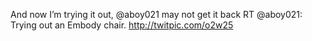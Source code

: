 <!--
id: 231416814
link: http://kevinisom.info/post/231416814/and-now-im-trying-it-out-aboy021-may-not-get-it
slug: and-now-im-trying-it-out-aboy021-may-not-get-it
date: Tue Nov 03 2009 16:07:40 GMT+1300 (NZDT)
raw: {"blog_name":"kevinisom","id":231416814,"post_url":"http://kevinisom.info/post/231416814/and-now-im-trying-it-out-aboy021-may-not-get-it","slug":"and-now-im-trying-it-out-aboy021-may-not-get-it","type":"text","date":"2009-11-03 03:07:40 GMT","timestamp":1257217660,"state":"published","format":"html","reblog_key":"PghG5bzj","tags":[],"short_url":"http://tmblr.co/Zw68YyDooFk","highlighted":[],"feed_item":"http://twitter.com/kev_nz/statuses/5381589599","from_feed_id":"650289","note_count":0,"title":null,"body":"<p>And now I&#8217;m trying it out, @aboy021 may not get it back RT @aboy021: Trying out an Embody chair. <a href=\"http://twitpic.com/o2w25\" target=\"_blank\">http://twitpic.com/o2w25</a></p>"}
publish: 2009-11-03
tags: 
title: null
-->


And now I’m trying it out, @aboy021 may not get it back RT @aboy021:
Trying out an Embody chair. <http://twitpic.com/o2w25>


